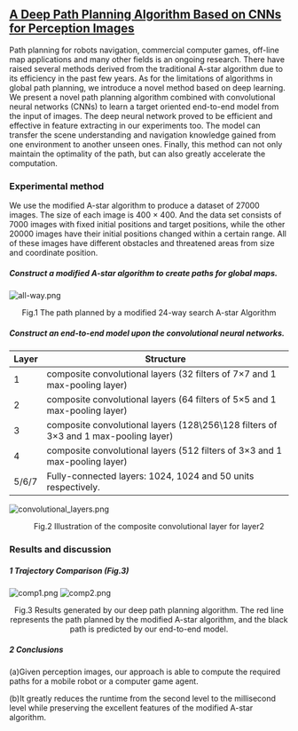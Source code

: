 ## [**A Deep Path Planning Algorithm Based on CNNs for Perception Images**](https://scholar.google.com.hk/scholar?q=A+deep+path+planning+algorithm+based+on+CNNs+for+perception+images&hl=zh-CN&as_sdt=0&as_vis=1&oi=scholart)

Path planning for robots navigation, commercial computer games, off-line map applications and many other fields is an ongoing research. There have raised several methods derived from the traditional A-star algorithm due to its efficiency in the past few years. As for the limitations of algorithms in global path
planning, we introduce a novel method based on deep learning. We present a novel path planning algorithm combined with convolutional neural networks (CNNs) to learn a target oriented end-to-end model from the input of images. The deep neural network proved to be efficient and effective in feature
extracting in our experiments too. The model can transfer the scene understanding and navigation knowledge gained from one environment to another unseen ones. Finally, this method can not only maintain the optimality of the path, but can also greatly accelerate the computation.

### Experimental method

We use the modified A-star algorithm to produce a dataset of 27000 images. The size of each image is 400 × 400. And the data set consists of 7000 images with fixed initial positions and target positions, while the other 20000 images have their initial positions changed within a certain range. All of these images have different obstacles and threatened areas from size and coordinate position.

##### Construct a modified A-star algorithm to create paths for global maps.

![all-way.png](https://i.loli.net/2019/03/22/5c944d5cb7824.png)

<center> Fig.1 The path planned by a modified 24-way search A-star Algorithm </center>

##### Construct an end-to-end model upon the convolutional neural networks.

| Layer | Structure                                                    |
| ----- | ------------------------------------------------------------ |
| 1     | composite convolutional layers (32 filters of 7×7  and   1 max-pooling layer) |
| 2     | composite convolutional layers (64 filters of 5×5  and   1 max-pooling layer) |
| 3     | composite convolutional layers (128\256\128 filters   of 3×3  and 1 max-pooling layer) |
| 4     | composite convolutional layers (512 filters of 3×3  and   1 max-pooling layer) |
| 5/6/7 | Fully-connected  layers: 1024, 1024 and 50 units respectively. |

![convolutional_layers.png](https://i.loli.net/2019/03/22/5c944fee7c99f.png)

<center> Fig.2 Illustration of the composite convolutional layer for layer2 </center>

### Results and discussion

##### 1 Trajectory Comparison (Fig.3)

![comp1.png](https://i.loli.net/2019/03/22/5c945066351ec.png)
![comp2.png](https://i.loli.net/2019/03/22/5c94506635e31.png)

<center>Fig.3 Results generated by our deep path planning algorithm. The red line represents the path planned by the modified A-star algorithm, and the black path is predicted by our end-to-end model.</center>

##### 2 Conclusions

(a)Given perception images, our approach is able to compute the required paths for a mobile robot or a computer game agent. 

(b)It greatly reduces the runtime from the second level to the millisecond level while preserving the excellent features of the modified A-star algorithm. 

